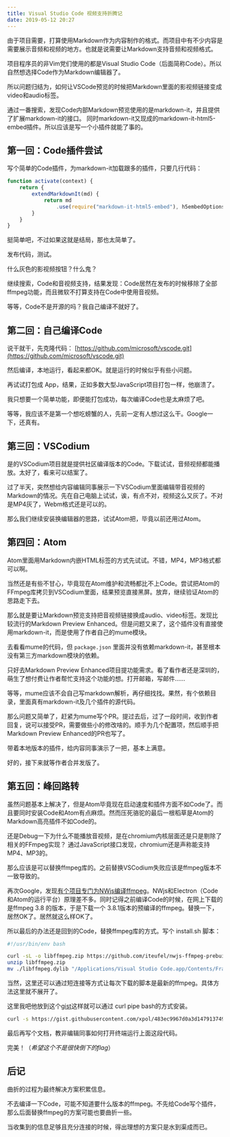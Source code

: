 ```yaml
---
title: Visual Studio Code 视频支持折腾记
date: 2019-05-12 20:27
---
```


由于项目需要，打算使用Markdown作为内容制作的格式。而项目中有不少内容是需要展示音频和视频的地方。也就是说需要让Markdown支持音频和视频格式。

项目程序员的非Vim党们使用的都是Visual Studio Code（后面简称Code）。所以自然想选择Code作为Markdown编辑器了。

所以问题归结为，如何让VSCode预览的时候把Markdown里面的影视频链接变成video和audio标签。

通过一番搜索，发现Code内部Markdown预览使用的是markdown-it，并且提供了扩展markdown-it的接口。
同时markdown-it又现成的markdown-it-html5-embed插件。所以应该是写一个小插件就能了事的。

## 第一回：Code插件尝试

写个简单的Code插件，为markdown-it加载跟多的插件，只要几行代码：

```javascript
function activate(context) {
    return {
        extendMarkdownIt(md) {
            return md
                .use(require("markdown-it-html5-embed"), h5embedOptions);
        }
    }
}
```

挺简单吧，不过如果这就是结局，那也太简单了。

发布代码，测试。

什么灰色的影视频按钮？什么鬼？

继续搜索，Code和音视频支持，结果发现：Code居然在发布的时候移除了全部ffmpeg功能，而且微软不打算支持在Code中使用音视频。

等等，Code不是开源的吗？我自己编译不就好了。

## 第二回：自己编译Code

说干就干，先克隆代码： [https://github.com/microsoft/vscode.git](https://github.com/microsoft/vscode.git)

然后编译，本地运行，看起来都OK。就是运行的时候似乎有些小问题。

再试试打包成 App，结果，正如多数大型JavaScript项目打包一样，他崩溃了。

我只想要一个简单功能，即便能打包成功，每次编译Code也是太麻烦了吧。

等等，我应该不是第一个想吃螃蟹的人，先前一定有人想过这么干。Google一下，还真有。

## 第三回：VSCodium

是的VSCodium项目就是提供社区编译版本的Code。下载试试，音频视频都能播放。太好了，看来可以结案了。

过了半天，突然想给内容编辑同事展示一下VSCodium里面编辑带音视频的Markdown的情况。先在自己电脑上试试，诶，有点不对，视频这么又灰了。不对是MP4灰了，Webm格式还是可以的。

那么我们继续安装换编辑器的思路，试试Atom把，毕竟以前还用过Atom。

## 第四回：Atom

Atom里面用Markdown内嵌HTML标签的方式先试试。不错，MP4，MP3格式都可以啊。

当然还是有些不甘心，毕竟现在Atom维护和流畅都比不上Code。尝试把Atom的FFmpeg库拷贝到VSCodium里面，结果预览直接黑屏。放弃，继续验证Atom的思路走下去。

那么就是要让Markdown预览支持把音视频链接换成audio、video标签。发现比较流行的Markdown Preview Enhanced。但是问题又来了，这个插件没有直接使用markdown-it，而是使用了作者自己的mume模块。

去看看mume的代码，但 `package.json` 里面并没有依赖markdown-it，甚至根本没有第三方markdown模块的依赖。

只好去Markdown Preview Enhanced项目提功能需求。看了看作者还是深圳的，萌生了想付费让作者帮忙支持这个功能的想。打开邮箱，写邮件……

等等，mume应该不会自己写markdown解析，再仔细找找。果然，有个依赖目录，里面真有markdown-it及几个插件的源代码。

那么问题又简单了，赶紧为mume写个PR。提过去后，过了一段时间，收到作者回复，说可以接受PR，需要做些小的修改啥的。顺手为几个配置项，然后顺手把Markdown Preview Enhanced的PR也写了。

带着本地版本的插件，给内容同事演示了一把，基本上满意。

好的，接下来就等作者合并发版了。

## 第五回：峰回路转

虽然问题基本上解决了，但是Atom毕竟现在启动速度和插件方面不如Code了。而且要同时安装Code和Atom有点麻烦。然而压死骆驼的最后一根稻草是Atom的Markdown高亮插件不如Code的。

还是Debug一下为什么不能播放音视频，是在chromium内核层面还是只是剔除了相关的FFmpeg实现？
通过JavaScript接口发现，chromium还是声称能支持MP4、MP3的。

那么应该是可以替换ffmpeg库的。之前替换VSCodium失败应该是ffmpeg版本不一致导致的。

再次Google，发现[有个项目专门为NWjs编译ffmpeg](https://github.com/iteufel/nwjs-ffmpeg-prebuilt)。NWjs和Electron（Code和Atom的运行平台）原理差不多。同时记得之前编译Code的时候，在网上下载的是ffmpeg 3.8 的版本，于是下载一个 3.8.1版本的预编译的ffmpeg。替换一下，居然OK了。居然就这么样OK了。

所以最后的办法还是回到的Code，替换ffmpeg库的方式。写个 install.sh 脚本：

```bash
#!/usr/bin/env bash

curl -sL -o libffmpeg.zip https://github.com/iteufel/nwjs-ffmpeg-prebuilt/releases/download/0.38.1/0.38.1-osx-x64.zip
unzip libffmpeg.zip
mv ./libffmpeg.dylib "/Applications/Visual Studio Code.app/Contents/Frameworks/Electron Framework.framework/Versions/A/Libraries/libffmpeg.dylib"
```

当然，这里还可以通过短连接等方式让每次下载的脚本是最新的ffmpeg。具体方法这里就不展开了。

这里我吧他放到这个[gist](https://gist.github.com/xpol/483ec9967d0a3d14791374947ecf0ec8)这样就可以通过 curl pipe bash的方式安装。

```bash
curl -s https://gist.githubusercontent.com/xpol/483ec9967d0a3d14791374947ecf0ec8/raw/4083e7563f48b9de57503932fce6c2512f70f5c8/install.sh | bash
```

最后再写个文档，教非编辑同事如何打开终端运行上面这段代码。

完美！（*希望这个不是很快倒下的flag*）

## 后记

曲折的过程为最终解决方案积累信息。

不去编译一下Code，可能不知道要什么版本的ffmpeg。不先给Code写个插件，那么后面替换ffmpeg的方案可能也要曲折一些。

当收集到的信息足够且充分连接的时候，得出理想的方案只是水到渠成而已。
